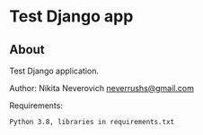 Test Django app
====

About
-----

Test Django application.

Author: Nikita Neverovich <neverrushs@gmail.com>

Requirements:

    Python 3.8, libraries in requirements.txt